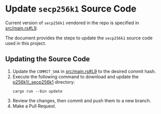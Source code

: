 # Update `secp256k1` Source Code

Current version of `secp256k1` vendored in the repo is specified in [src/main.rs#L9](src/main.rs#L9).

The document provides the steps to update the `secp256k1` source code used in this project.

## Updating the Source Code

1. Update the `COMMIT_SHA` in [src/main.rs#L9](src/main.rs#L9) to the desired commit hash.
2. Execute the following command to download and update the [p256k1/_secp256k1](p256k1/_secp256k1) directory:
   ```shell
   cargo run --bin update
   ```
3. Review the changes, then commit and push them to a new branch.
4. Make a Pull Request.
